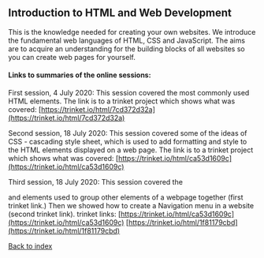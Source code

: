 ## Introduction to HTML and Web Development

This is the knowledge needed for creating your own websites. We introduce the fundamental web languages of HTML, CSS and JavaScript. The aims are to acquire an understanding for the building blocks of all websites so you can create web pages for yourself.

#### Links to summaries of the online sessions:

First session, 4 July 2020:
This session covered the most commonly used HTML elements. The link is to a trinket project which shows what was covered:
[https://trinket.io/html/7cd372d32a](https://trinket.io/html/7cd372d32a)

Second session, 18 July 2020:
This session covered some of the ideas of CSS - cascading style sheet, which is used to add formatting and style to the HTML elements displayed on a web page. The link is to a trinket project which shows what was covered:
[https://trinket.io/html/ca53d1609c](https://trinket.io/html/ca53d1609c)

Third session, 18 July 2020:
This session covered the <div> and <span> elements used to group other elements of a webpage together (first trinket link.) Then we showed how to create a Navigation menu in a website (second trinket link).
trinket links:
[https://trinket.io/html/ca53d1609c](https://trinket.io/html/ca53d1609c)
[https://trinket.io/html/1f81179cbd](https://trinket.io/html/1f81179cbd)

[Back to index](README.md)
